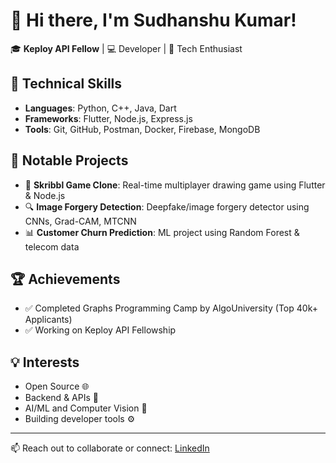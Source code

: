 # 👋 Hi there, I'm Sudhanshu Kumar!

🎓 **Keploy API Fellow** | 💻 Developer | 🚀 Tech Enthusiast  

## 🚀 Technical Skills
- **Languages**: Python, C++, Java, Dart
- **Frameworks**: Flutter, Node.js, Express.js
- **Tools**: Git, GitHub, Postman, Docker, Firebase, MongoDB

## 📌 Notable Projects
- 🎨 **Skribbl Game Clone**: Real-time multiplayer drawing game using Flutter & Node.js
- 🔍 **Image Forgery Detection**: Deepfake/image forgery detector using CNNs, Grad-CAM, MTCNN
- 📊 **Customer Churn Prediction**: ML project using Random Forest & telecom data

## 🏆 Achievements
- ✅ Completed Graphs Programming Camp by AlgoUniversity (Top 40k+ Applicants)
- ✅ Working on Keploy API Fellowship

## 💡 Interests
- Open Source 🌐
- Backend & APIs 🧠
- AI/ML and Computer Vision 🤖
- Building developer tools ⚙️

---

📫 Reach out to collaborate or connect: [LinkedIn](https://www.linkedin.com/in/sudhanshu137/)
